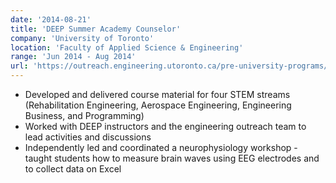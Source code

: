 ```yaml
---
date: '2014-08-21'
title: 'DEEP Summer Academy Counselor'
company: 'University of Toronto'
location: 'Faculty of Applied Science & Engineering'
range: 'Jun 2014 - Aug 2014'
url: 'https://outreach.engineering.utoronto.ca/pre-university-programs/high-school-program/deep/'
---
```


- Developed and delivered course material for four STEM streams (Rehabilitation Engineering, Aerospace Engineering, Engineering Business, and Programming)
- Worked with DEEP instructors and the engineering outreach team to lead activities and discussions
- Independently led and coordinated a neurophysiology workshop - taught students how to measure brain waves using EEG electrodes and to collect data on Excel